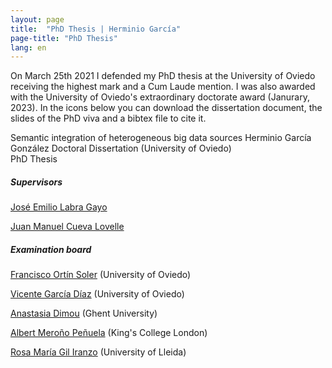 ```yaml
---
layout: page
title:  "PhD Thesis | Herminio García"
page-title: "PhD Thesis"
lang: en
---
```


On March 25th 2021 I defended my PhD thesis at the University of Oviedo receiving the highest mark and a Cum Laude mention. I was also awarded with the University of Oviedo's extraordinary doctorate award (Janurary, 2023). In the icons below you can download the dissertation document, the slides of the PhD viva and a bibtex file to cite it.

<div class="references">
    <div class="reference">
        <div class="mainInformation">
            <span class="title">Semantic integration of heterogeneous big data sources</span>
            <span class="authors">Herminio García González</span>
            <span class="venue">Doctoral Dissertation (University of Oviedo)</span>
        </div>
        <div class="otherInformation">
            <div class="typeOfVenue">
                <span class="typeOfVenueTitle bookChapter">PhD Thesis</span>
            </div>
            <div class="links">
                <a href="Garcia-GonzalezPhDThesis.bib" title="Download BibTeX"><i class="fa fa-cloud-download fa-2x"></i></a>
                <a href="Slides-viva-Herminio-Garcia-Gonzalez.pdf" title="Download slides"><i class="fa fa-file-powerpoint-o fa-2x"></i></a>
                <a href="Thesis-Herminio-Garcia-Gonzalez.pdf" title="Download PhD dissertation"><i class="fa fa-file-pdf-o fa-2x"></i></a>
            </div>
        </div>
    </div>
</div>

##### Supervisors

[José Emilio Labra Gayo](https://labra.weso.es/)

[Juan Manuel Cueva Lovelle](http://di002.edv.uniovi.es/~cueva/index.html)

##### Examination board

[Francisco Ortín Soler](https://www.reflection.uniovi.es/ortin/) (University of Oviedo)

[Vicente García Díaz](http://www.vicentegarciadiaz.com/) (University of Oviedo)

[Anastasia Dimou](https://natadimou.com/) (Ghent University)

[Albert Meroño Peñuela](https://www.albertmeronyo.org/) (King's College London)

[Rosa María Gil Iranzo](https://rhizomik.net/~rosa) (University of Lleida)


